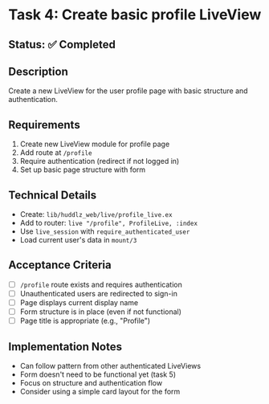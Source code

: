 # Task 4: Create basic profile LiveView

## Status: ✅ Completed

## Description
Create a new LiveView for the user profile page with basic structure and authentication.

## Requirements
1. Create new LiveView module for profile page
2. Add route at `/profile`
3. Require authentication (redirect if not logged in)
4. Set up basic page structure with form

## Technical Details
- Create: `lib/huddlz_web/live/profile_live.ex`
- Add to router: `live "/profile", ProfileLive, :index`
- Use `live_session` with `require_authenticated_user`
- Load current user's data in `mount/3`

## Acceptance Criteria
- [ ] `/profile` route exists and requires authentication
- [ ] Unauthenticated users are redirected to sign-in
- [ ] Page displays current display name
- [ ] Form structure is in place (even if not functional)
- [ ] Page title is appropriate (e.g., "Profile")

## Implementation Notes
- Can follow pattern from other authenticated LiveViews
- Form doesn't need to be functional yet (task 5)
- Focus on structure and authentication flow
- Consider using a simple card layout for the form